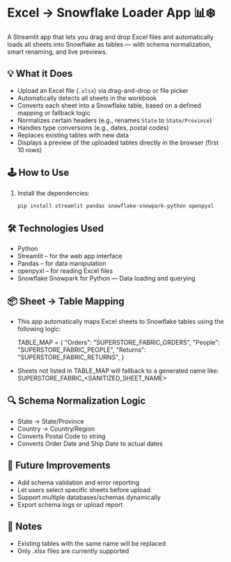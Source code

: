 # Excel → Snowflake Loader App 📊❄️

A Streamlit app that lets you drag and drop Excel files and automatically loads all sheets into Snowflake as tables — with schema normalization, smart renaming, and live previews.

## 💡 What it Does  
- Upload an Excel file (`.xlsx`) via drag-and-drop or file picker  
- Automatically detects all sheets in the workbook  
- Converts each sheet into a Snowflake table, based on a defined mapping or fallback logic  
- Normalizes certain headers (e.g., renames `State` to `State/Province`)  
- Handles type conversions (e.g., dates, postal codes)  
- Replaces existing tables with new data  
- Displays a preview of the uploaded tables directly in the browser (first 10 rows)

## 🕹️ How to Use  
1. Install the dependencies:  
   ```bash
   pip install streamlit pandas snowflake-snowpark-python openpyxl
   
## 🛠️ Technologies Used
- Python
- Streamlit – for the web app interface
- Pandas – for data manipulation
- openpyxl – for reading Excel files
- Snowflake Snowpark for Python — Data loading and querying

## 📦 Sheet → Table Mapping
- This app automatically maps Excel sheets to Snowflake tables using the following logic:

   TABLE_MAP = {
    "Orders":  "SUPERSTORE_FABRIC_ORDERS",
    "People":  "SUPERSTORE_FABRIC_PEOPLE",
    "Returns": "SUPERSTORE_FABRIC_RETURNS",
}
- Sheets not listed in TABLE_MAP will fallback to a generated name like:
SUPERSTORE_FABRIC_<SANITIZED_SHEET_NAME>

## 🔍 Schema Normalization Logic
- State → State/Province
- Country → Country/Region
- Converts Postal Code to string
- Converts Order Date and Ship Date to actual dates

## 🚀 Future Improvements
- Add schema validation and error reporting
- Let users select specific sheets before upload
- Support multiple databases/schemas dynamically
- Export schema logs or upload report

## 🧠 Notes
- Existing tables with the same name will be replaced
- Only .xlsx files are currently supported
